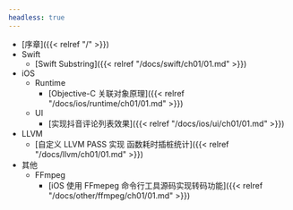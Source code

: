 ```yaml
---
headless: true
---
```


- [序章]({{< relref "/" >}})
- Swift
  - [Swift Substring]({{< relref "/docs/swift/ch01/01.md" >}})
- iOS
  - Runtime
    - [Objective-C 关联对象原理]({{< relref "/docs/ios/runtime/ch01/01.md" >}})
  - UI
    - [实现抖音评论列表效果]({{< relref "/docs/ios/ui/ch01/01.md" >}})
- LLVM
  - [自定义 LLVM PASS 实现 函数耗时插桩统计]({{< relref "/docs/llvm/ch01/01.md" >}})
- 其他
  - FFmpeg
    - [iOS 使用 FFmepeg 命令行工具源码实现转码功能]({{< relref "/docs/other/ffmpeg/ch01/01.md" >}})
